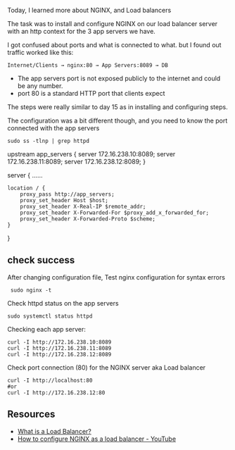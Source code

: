 Today, I learned more about NGINX, and Load balancers

The task was to install and configure NGINX on our load balancer server with an http context for the 3 app servers we have. 

I got confused about ports and what is connected to what. but I found out traffic worked like this:
```
Internet/Clients → nginx:80 → App Servers:8089 → DB
```
- The app servers port is not exposed publicly to the internet and could be any number. 
-  port 80 is a standard HTTP port that clients expect

The steps were really similar to day 15 as in installing and configuring steps.

The configuration was a bit different though, and you need to know the port connected with the app servers
```
sudo ss -tlnp | grep httpd
```
upstream app_servers {
    server 172.16.238.10:8089;
    server 172.16.238.11:8089;
    server 172.16.238.12:8089;
}

server {
	......
	
    location / {
        proxy_pass http://app_servers;
        proxy_set_header Host $host;
        proxy_set_header X-Real-IP $remote_addr;
        proxy_set_header X-Forwarded-For $proxy_add_x_forwarded_for;
        proxy_set_header X-Forwarded-Proto $scheme;
    }
}

## check success
After changing configuration file, Test nginx configuration for syntax errors
```
 sudo nginx -t
```

Check httpd status on the app servers
```
sudo systemctl status httpd
```
Checking each app server:
```
curl -I http://172.16.238.10:8089
curl -I http://172.16.238.11:8089
curl -I http://172.16.238.12:8089
```
Check port connection (80) for the NGINX server aka Load balancer
```
curl -I http://localhost:80
#or
curl -I http://172.16.238.12:80
```
## Resources
- [What is a Load Balancer?](https://www.youtube.com/watch?v=sCR3SAVdyCc&t=10s)
- [How to configure NGINX as a load balancer - YouTube](https://www.youtube.com/watch?v=v81CzSeiQjo)